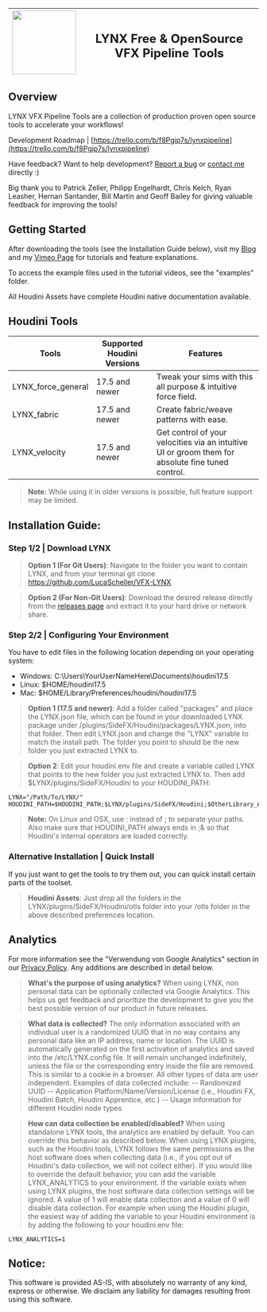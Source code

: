 | <img src="https://github.com/LucaScheller/VFX-LYNX/blob/master/resources/LYNX_logo.svg" width="128"> |  <h2> LYNX  Free & OpenSource VFX Pipeline Tools </h2> |
|--|--|


## Overview

LYNX VFX Pipeline Tools are a collection of production proven open source tools to accelerate your workflows! 

Development Roadmap | [https://trello.com/b/f8Pgip7s/lynxpipeline](https://trello.com/b/f8Pgip7s/lynxpipeline) 

Have feedback? Want to help development? [Report a bug](https://github.com/LucaScheller/VFX-LYNX/issues) or [contact me](https://www.lucascheller.de/contact/) directly :)

Big thank you to Patrick Zeller, Philipp Engelhardt, Chris Kelch, Ryan Leasher, Hernan Santander, Bill Martin and Geoff Bailey for giving valuable feedback for improving the tools! 


## Getting Started

After downloading the tools (see the Installation Guide below), visit my [Blog](https://www.lucascheller.de/blog/)  and my [Vimeo Page](https://vimeo.com/lucascheller) for  tutorials and feature explanations.

To access the example files used in the tutorial videos, see the "examples" folder.

All Houdini Assets have complete Houdini native documentation available.


## Houdini Tools

| Tools | Supported Houdini Versions | Features |
|--|--|--|
| LYNX_force_general | 17.5 and newer | Tweak your sims with this all purpose & intuitive force field. |
| LYNX_fabric        | 17.5 and newer | Create fabric/weave patterns with ease. |
| LYNX_velocity      | 17.5 and newer | Get control of your velocities via an intuitive UI or groom them for absolute fine tuned control.|
> **Note:**  While using it in older versions is possible, full feature support may be limited.


## Installation Guide:

### Step 1/2 | Download LYNX

> **Option 1 (For Git Users)**: 
	Navigate to the folder you want to contain LYNX, and from your terminal git clone https://github.com/LucaScheller/VFX-LYNX

> **Option 2 (For Non-Git Users)**: 
	Download the desired release directly from the [releases page](https://github.com/LucaScheller/VFX-LYNX/releases) and extract it to your hard drive or network share.

### Step 2/2 | Configuring Your Environment

You have to edit files in the following location depending on your operating system:
- Windows: C:\Users\YourUserNameHere\Documents\houdini17.5
- Linux:   $HOME/houdini17.5
- Mac:     $HOME/Library/Preferences/houdini/houdini17.5

> **Option 1 (17.5 and newer)**: 
	Add a folder called "packages" and place the LYNX.json file, which can be found in your downloaded LYNX package under /plugins/SideFX/Houdini/packages/LYNX.json, into that folder. Then edit LYNX.json and change the "LYNX" variable to match the install path. The folder you point to should be the new folder you just extracted LYNX to.
	
> **Option 2**: 
	Edit your houdini.env file and create a variable called LYNX that points to the new folder you just extracted LYNX to. Then add $LYNX/plugins/SideFX/Houdini to your HOUDINI_PATH: 
	
	LYNX="/Path/To/LYNX/"
	HOUDINI_PATH=$HOUDINI_PATH;$LYNX/plugins/SideFX/Houdini;$OtherLibrary_A;$OtherLibrary_B;&

> **Note:**  On Linux and OSX, use : instead of ; to separate your paths. Also make sure that HOUDINI_PATH always ends in ;& so that Houdini's internal operators are loaded correctly.

### Alternative Installation | Quick Install
If you just want to get the tools to try them out, you can quick install certain parts of the toolset.
> **Houdini Assets**: 
	Just drop all the folders in the LYNX/plugins/SideFX/Houdini/otls folder into your /otls folder in the above described preferences location.


## Analytics
For more information see the "Verwendung von Google Analytics" section in our [Privacy Policy](https://www.lucascheller.de/imprint-privacypolicy/). Any additions are described in detail below. 

> **What's the purpose of using analytics?**
When using LYNX, non personal data can be optionally collected via Google Analytics. This helps us get feedback and prioritize the development to give you the best possible version of our product in future releases.

> **What data is collected?**
 The only information associated with an individual user is a randomized UUID that in no way contains any personal data like an IP address, name or location. The UUID is automatically generated on the first activation of analytics and saved into the /etc/LYNX.config file. It will remain unchanged indefinitely, unless the file or the corresponding entry inside the file are removed. This is similar to a cookie in a browser. All other types of data are user independent.
 Examples of data collected include:
 -- Randomized UUID
 -- Application Platform/Name/Version/License (i.e., Houdini FX, Houdini Batch, Houdini Apprentice, etc.)
 -- Usage information for different Houdini node types

> **How can data collection be enabled/disabled?**
When using standalone LYNX tools, the analytics are enabled by default. You can override this behavior as described below.
When using LYNX plugins, such as the Houdini tools, LYNX follows the same permissions as the host software does when collecting data (i.e., if you opt out of Houdini's data collection, we will not collect either).
If you would like to override the default behavior, you can add the variable LYNX_ANALYTICS to your environment. If the variable exists when using LYNX plugins, the host software data collection settings will be ignored. A value of 1 will enable data collection and a value of 0 will disable data collection.
For example when using the Houdini plugin, the easiest way of adding the variable to your Houdini environment is by adding the following to your houdini.env file:

    LYNX_ANALYTICS=1

## Notice:
This software is provided AS-IS, with absolutely no warranty of any kind, express or otherwise. We disclaim any liability for damages resulting from using this software.